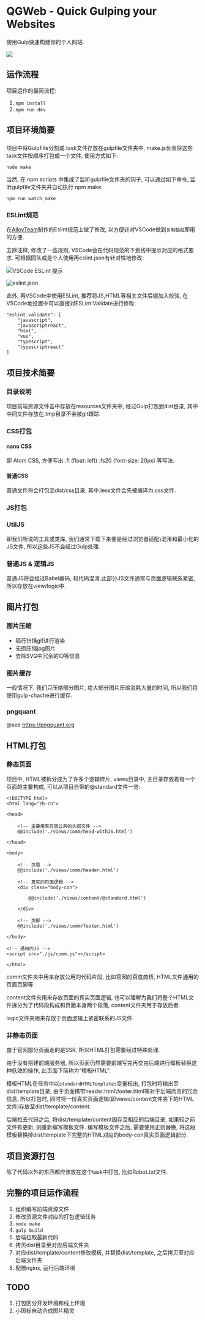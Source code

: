 # QGWeb - Quick Gulping your Websites

使用Gulp快速构建你的个人网站.

![](logo.png)

## 运作流程

项目运作的最简流程:

1. `npm install`
2. `npm run dev`

## 项目环境简要

### 

项目中将GulpFile分割成.task文件存放在gulpfile文件夹中, make.js负责将这些task文件按顺序打包成一个文件, 使用方式如下:

```
node make
```

当然, 在 npm scripts 中集成了监听gulpfile文件夹的钩子, 可以通过如下命令, 监听gulpfile文件夹并自动执行 npm make:

```
npm run watch_make
```

### ESLint规范

在[AlloyTeam](https://github.com/AlloyTeam/eslint-config-alloy)制作的Eslint规范上做了修改, 以方便针对VSCode做到`复制黏贴`即用的方便.

去除注释, 修改了一些规则, VSCode会在代码规范的下划线中提示对应的格式要求. 可根据团队或是个人使用再eslint.json有针对性地修改:

![VSCode ESLint 提示](https://i.imgur.com/9nXcBkQ.png)

![eslint.json](https://i.imgur.com/isROF8a.png)

此外, 再VSCode中使用ESLint, 推荐将JS,HTML等相关文件后缀加入校验, 在VSCode地设置中可以直接对ESLint.Validate进行修改:

```
"eslint.validate": [
    "javascript",
    "javascriptreact",
    "html",
    "vue",
    "typescript",
    "typescriptreact"
]
```

## 项目技术简要

### 目录说明

项目前端资源文件击中存放在resources文件夹中, 经过Gulp打包到dist目录, 其中中间文件存放在.tmp目录不会被git跟踪.

### CSS打包

#### nano CSS

即 Atom CSS, 方便写出 .fl (float: left) .fs20 (font-size: 20px) 等写法.

#### 普通CSS

普通文件将会打包至dist/css目录, 其中.less文件会先被编译为.css文件.

### JS打包

### UtilJS

即我们所说的工具或类库, 我们通常下载下来便是经过浏览器适配\混淆和最小化的JS文件, 所以这些JS不会经过Gulp处理.

### 普通JS & 逻辑JS

普通JS将会经过Babel编码, 和代码混淆.此部分JS文件通常与页面逻辑联系紧密, 所以存放在view/logic中.

## 图片打包

### 图片压缩

* 隔行扫描gif进行渲染
* 无损压缩jpg图片
* 去除SVG中冗余的ID等信息

### 图片缓存

一般情况下, 我们只压缩部分图片, 绝大部分图片压缩消耗大量的时间, 所以我们将使用gulp-chache进行缓存.

### pngquant

@see https://pngquant.org

## HTML打包

### 静态页面

项目中, HTML被拆分成为了许多个逻辑碎片, views目录中, 主目录存放着每一个页面的主要构成, 可以从项目自带的@standard文件一览:

```
<!DOCTYPE html>
<html lang="zh-cn">

<head>

    <!-- 主要用来存放公共的头部文件 -->
    @@include('./views/comm/head-withJS.html')

</head>

<body>
    
    <!-- 页眉 -->
    @@include('./views/comm/header.html')

    <!-- 真实的页面逻辑 -->
    <div class="body-con">
        
        @@include('./views/content/@standard.html')

    </div>

    <!-- 页脚 -->
    @@include('./views/comm/footer.html')
    
</body>

<!-- 通用的JS -->
<script src="./js/comm.js"></script>

</html>
```

comm文件夹中用来存放公用的代码片段, 比如官网的百度商桥, HTML文件通用的页眉页脚等.

content文件夹用来存放页面的真实页面逻辑, 也可以理解为我们将整个HTML文件拆分为了代码段构成和页面本身两个段落, content文件夹用于存放后者.

logic文件夹用来存放于页面逻辑上紧密联系的JS文件.

### 非静态页面

由于官网部分页面走的是SSR, 所以HTML打包需要经过特殊处理.

由于没有搭建前端服务器, 所以页面仍然需要前端写完再交由后端进行模板替换这种低效的操作, 此页面下简称为"模板HTML".

模板HTML在任务中以`standardHTMLTemplates`变量标出, 打包时将输出至dist/template目录, 由于页面携带header.html\footer.html等对于后端而言的冗余信息, 所以打包时, 同时将一份真实页面逻辑(即views/content文件夹下的HTML文件)存放至dist/template/content.

后端拉去代码之后, 将dist/template/content固存至相应的后端目录, 如果较之前文件有更新, 则重新编写模板文件. 编写模板文件之后, 需要使用正则替换, 将这段模板替换掉dist/template下完整的HTML对应的body-con真实页面逻辑部分.

## 项目资源打包

除了代码以外的东西都应该放在这个task中打包, 比如Robot.txt文件.

## 完整的项目运作流程

1. 组织编写前端资源文件
2. 修改资源文件对应的打包逻辑任务
3. `node make`
4. `gulp build`
5. 后端拉取最新代码
6. 拷贝dist目录至对应后端文件夹
7. 对应dist/template/content修改模板, 并替换dist/template, 之后拷贝至对应后端文件夹
8. 配置nginx, 运行后端环境

## TODO

1. 打包区分开发环境和线上环境
2. 小图标自动合成图片精灵